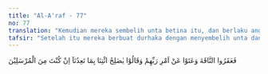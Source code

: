 ```yaml
---
title: "Al-A'raf - 77"
no: 77
translation: "Kemudian mereka sembelih unta betina itu, dan berlaku angkuh terhadap perintah Tuhannya. Mereka berkata, “Wahai Saleh! Buktikanlah ancaman kamu kepada kami, jika benar engkau salah seorang rasul.”"
tafsir: "Setelah itu mereka berbuat durhaka dengan menyembelih unta dan menentang perintah-perintah Allah yang disampaikan kepada mereka oleh Nabi Saleh. Mereka memanggil seorang sesamanya untuk membunuh unta itu, seperti dijelaskan oleh firman Allah: \n\nMaka mereka memanggil kawannya, lalu dia menangkap (unta itu) dan memotongnya. (al-Qamar/54: 29)\n\nTetapi dalam ayat 77 dikatakan, bahwa yang membunuh unta itu adalah orang banyak di kalangan mereka. Hal mana menunjukkan perbuatan kejahatan (tindak pidana) seseorang, dipandang perbuatan pidana orang banyak apabila orang yang melakukan pidana itu atas persetujuan orang banyak atau perintah mereka. Maka tanggung jawab atas tindak pidana itu dipikulkan kepadanya dan orang banyak secara bersama-sama, dan azab ditimpakan kepada mereka. Mereka kemudian menantang Nabi Saleh agar mendatangkan azab yang dijanjikan kepada mereka, yaitu azab Allah, jika benar-benar Saleh utusan Allah yang menyampaikan ancaman dari Allah."
---
```


فَعَقَرُوا النَّاقَةَ وَعَتَوْا عَنْ اَمْرِ رَبِّهِمْ وَقَالُوْا يٰصٰلِحُ ائْتِنَا بِمَا تَعِدُنَآ اِنْ كُنْتَ مِنَ الْمُرْسَلِيْنَ 
